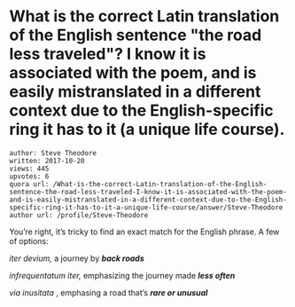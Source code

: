 # What is the correct Latin translation of the English sentence "the road less traveled"? I know it is associated with the poem, and is easily mistranslated in a different context due to the English-specific ring it has to it (a unique life course).

	author: Steve Theodore
	written: 2017-10-20
	views: 445
	upvotes: 6
	quora url: /What-is-the-correct-Latin-translation-of-the-English-sentence-the-road-less-traveled-I-know-it-is-associated-with-the-poem-and-is-easily-mistranslated-in-a-different-context-due-to-the-English-specific-ring-it-has-to-it-a-unique-life-course/answer/Steve-Theodore
	author url: /profile/Steve-Theodore


You’re right, it’s tricky to find an exact match for the English phrase. A few of options:

_iter devium,_ a journey by ___back roads___ 

_infrequentatum iter,_ emphasizing the journey made ___less often___ 

_via inusitata_ , emphasing a road that’s ___rare or unusual___ 

